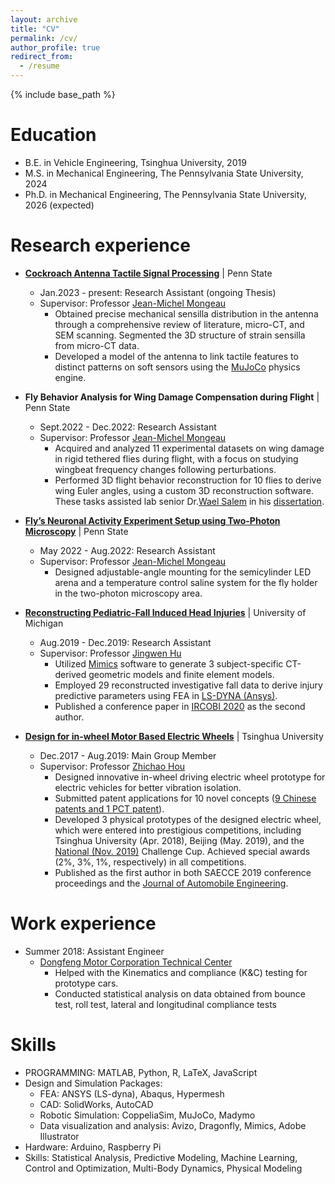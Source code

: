 ```yaml
---
layout: archive
title: "CV"
permalink: /cv/
author_profile: true
redirect_from:
  - /resume
---
```


{% include base_path %}

Education
======
* B.E. in Vehicle Engineering, Tsinghua University, 2019
* M.S. in Mechanical Engineering, The Pennsylvania State University, 2024
* Ph.D. in Mechanical Engineering, The Pennsylvania State University, 2026 (expected)

Research experience
======
* [**Cockroach Antenna Tactile Signal Processing**](https://lingsheng-meng.github.io/research/research-1) \| Penn State
  * Jan.2023 - present: Research Assistant (ongoing Thesis)
  * Supervisor: Professor [Jean-Michel Mongeau](https://sites.psu.edu/mongeau/PIbio/)
    * Obtained precise mechanical sensilla distribution in the antenna through a comprehensive review of literature, micro-CT, and SEM scanning. Segmented the 3D structure of strain sensilla from micro-CT data.
    * Developed a model of the antenna to link tactile features to distinct patterns on soft sensors using the [MuJoCo](https://mujoco.readthedocs.io/en/stable/overview.html) physics engine.

* **Fly Behavior Analysis for Wing Damage Compensation during Flight** \| Penn State
  * Sept.2022 - Dec.2022: Research Assistant
  * Supervisor: Professor [Jean-Michel Mongeau](https://sites.psu.edu/mongeau/PIbio/)
    * Acquired and analyzed 11 experimental datasets on wing damage in rigid tethered flies during flight, with a focus on studying wingbeat frequency changes following perturbations.
    * Performed 3D flight behavior reconstruction for 10 flies to derive wing Euler angles, using a custom 3D reconstruction software. These tasks assisted lab senior Dr.[Wael Salem](https://www.linkedin.com/in/wael-salem/) in his [dissertation](https://etda.libraries.psu.edu/catalog/19881was29).

* [**Fly’s Neuronal Activity Experiment Setup using Two-Photon Microscopy**](https://lingsheng-meng.github.io/design/design-1) \| Penn State
  * May 2022 - Aug.2022: Research Assistant
  * Supervisor: Professor [Jean-Michel Mongeau](https://sites.psu.edu/mongeau/PIbio/)
    * Designed adjustable-angle mounting for the semicylinder LED arena and a temperature control saline system for the fly holder in the two-photon microscopy area.

* [**Reconstructing Pediatric-Fall Induced Head Injuries**](https://lingsheng-meng.github.io/research/research-0) \| University of Michigan
  * Aug.2019 - Dec.2019: Research Assistant
  * Supervisor: Professor [Jingwen Hu](https://sites.google.com/umich.edu/jingwenhu/home)
    * Utilized [Mimics](https://www.materialise.com/en/healthcare/mimics-innovation-suite/mimics) software to generate 3 subject-specific CT-derived geometric models and finite element models.
    * Employed 29 reconstructed investigative fall data to derive injury predictive parameters using FEA in [LS-DYNA (Ansys)](https://www.ansys.com/products/structures/ansys-ls-dyna).
    * Published a conference paper in [IRCOBI 2020](http://www.ircobi.org/wordpress/downloads/irc20-asia/pdf-files/2046a.pdf) as the second author.

* [**Design for in-wheel Motor Based Electric Wheels**](https://lingsheng-meng.github.io/research/research-2) \| Tsinghua University
  * Dec.2017 - Aug.2019: Main Group Member
  * Supervisor: Professor [Zhichao Hou](https://ieeexplore.ieee.org/author/37085377720)
    * Designed innovative in-wheel driving electric wheel prototype for electric vehicles for better vibration isolation.
    * Submitted patent applications for 10 novel concepts ([9 Chinese patents and 1 PCT patent](https://patents.google.com/?inventor=%E5%AD%9F%E4%BB%A4%E7%9B%9B)).
    * Developed 3 physical prototypes of the designed electric wheel, which were entered into prestigious competitions, including Tsinghua University (Apr. 2018), Beijing (May. 2019), and the [National (Nov. 2019)](http://www.svm.tsinghua.edu.cn/essay/12/1543.html) Challenge Cup. Achieved special awards (2%, 3%, 1%, respectively) in all competitions.
    * Published as the first author in both SAECCE 2019 conference proceedings and the [Journal of Automobile Engineering](https://journals.sagepub.com/doi/10.1177/0954407020921736).

Work experience
======
* Summer 2018: Assistant Engineer
  * [Dongfeng Motor Corporation Technical Center](http://www.dongfeng-global.com/)
    * Helped with the Kinematics and compliance (K&C) testing for prototype cars.
    * Conducted statistical analysis on data obtained from bounce test, roll test, lateral and longitudinal compliance tests
  
Skills
======
* PROGRAMMING: MATLAB, Python, R, LaTeX, JavaScript
* Design and Simulation Packages:
  * FEA: ANSYS (LS-dyna), Abaqus, Hypermesh
  * CAD: SolidWorks, AutoCAD
  * Robotic Simulation: CoppeliaSim, MuJoCo, Madymo
  * Data visualization and analysis: Avizo, Dragonfly, Mimics, Adobe Illustrator
* Hardware: Arduino, Raspberry Pi
* Skills: Statistical Analysis, Predictive Modeling, Machine Learning, Control and Optimization, Multi-Body Dynamics, Physical Modeling

<!--
Publications
======
  <ul>{% for post in site.publications %}
    {% include archive-single-cv.html %}
  {% endfor %}</ul>
  
Talks
======
  <ul>{% for post in site.talks %}
    {% include archive-single-talk-cv.html %}
  {% endfor %}</ul>
  
Teaching
======
  <ul>{% for post in site.teaching %}
    {% include archive-single-cv.html %}
  {% endfor %}</ul>
  
Service and leadership
======
* Currently signed in to 43 different slack teams
-->
